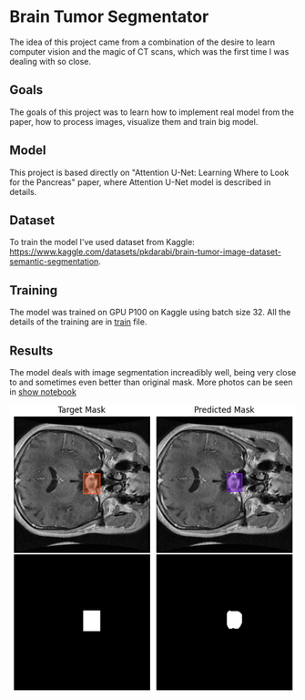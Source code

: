 # Brain Tumor Segmentator
The idea of this project came from a combination of the desire to learn computer vision and the magic of CT scans, which was the first time I was dealing with so close.

## Goals
The goals of this project was to learn how to implement real model from the paper, how to process images, visualize them and train big model.

## Model
This project is based directly on "Attention U-Net: Learning Where to Look for the Pancreas" paper, where Attention U-Net model is described in details.

## Dataset
To train the model I've used dataset from Kaggle: https://www.kaggle.com/datasets/pkdarabi/brain-tumor-image-dataset-semantic-segmentation.

## Training
The model was trained on GPU P100 on Kaggle using batch size 32.
All the details of the training are in [train](train.ipynb) file.

## Results
The model deals with image segmentation increadibly well, being very close to and sometimes even better than original mask. More photos can be seen in [show notebook](show.ipynb)

![alt text](https://github.com/hudyweas/brain-tumor-segmenator/blob/master/out/output_3.png?raw=true)
